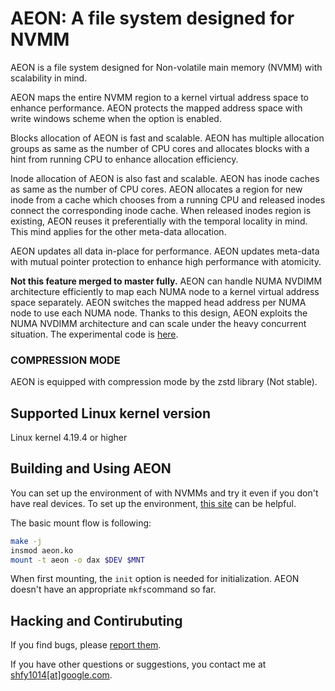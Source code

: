 # AEON: A file system designed for NVMM
AEON is a file system designed for Non-volatile main memory (NVMM) with scalability in mind.

AEON maps the entire NVMM region to a kernel virtual address space to enhance performance.
AEON protects the mapped address space with write windows scheme when the option is enabled.

Blocks allocation of AEON is fast and scalable. 
AEON has multiple allocation groups as same as the number of CPU cores and allocates blocks with a hint from running CPU to enhance allocation efficiency.

Inode allocation of AEON is also fast and scalable. AEON has inode caches as same as the number of CPU cores.
AEON allocates a region for new inode from a cache which chooses from a running CPU and released inodes connect the corresponding inode cache. 
When released inodes region is existing, AEON reuses it preferentially with the temporal locality in mind. This mind applies for the other meta-data allocation.

AEON updates all data in-place for performance.
AEON updates meta-data with mutual pointer protection to enhance high performance with atomicity.

**Not this feature merged to master fully.** 
AEON can handle NUMA NVDIMM architecture efficiently to map each NUMA node to a kernel virtual address space separately.
AEON switches the mapped head address per NUMA node to use each NUMA node. 
Thanks to this design, AEON exploits the NUMA NVDIMM architecture and can scale under the heavy concurrent situation.
The experimental code is [here](https://github.com/4ge32/aeon-gevanni).

### COMPRESSION MODE
AEON is equipped with compression mode by the zstd library (Not stable).

## Supported Linux kernel version
Linux kernel 4.19.4 or higher

## Building and Using AEON
You can set up the environment of with NVMMs and try it even if you don't have real devices.
To set up the environment,  [this site](https://nvdimm.wiki.kernel.org/) can be helpful.

The basic mount flow is following:
```bash
make -j
insmod aeon.ko
mount -t aeon -o dax $DEV $MNT
```
When first mounting, the `init` option is needed for initialization. AEON doesn't have an appropriate `mkfs`command so far.

## Hacking and Contirubuting
If you find bugs, please [report them](httpfs://github.com/4ge32/aeon/issues).

If you have other questions or suggestions, you contact me at [shfy1014[at]google.com](mailto:shfy1014[at]google.com).
